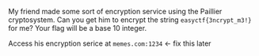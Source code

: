 My friend made some sort of encryption service using the Paillier cryptosystem. Can you get him to encrypt the string `easyctf{3ncrypt_m3!}` for me? Your flag will be a base 10 integer.

Access his encryption serice at `memes.com:1234` <- fix this later